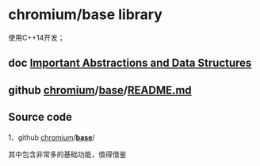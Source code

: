 # chromium/base library

使用C++14开发；

## doc [Important Abstractions and Data Structures](https://www.chromium.org/developers/coding-style/important-abstractions-and-data-structures)



## github [chromium](https://github.com/chromium/chromium)/[base](https://github.com/chromium/chromium/tree/main/base)/**[README.md](https://github.com/chromium/chromium/blob/main/base/README.md)**



## Source code

1、github [chromium](https://github.com/chromium/chromium)/**[base](https://github.com/chromium/chromium/tree/master/base)**/

其中包含非常多的基础功能，值得借鉴

